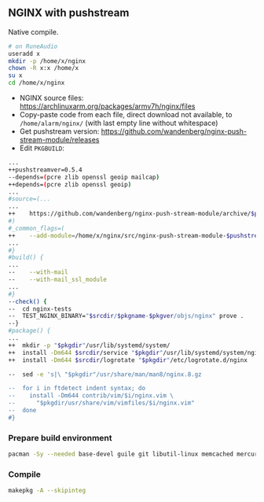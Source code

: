 NGINX with pushstream
---
Native compile.

```sh
# on RuneAudio
useradd x
mkdir -p /home/x/nginx
chown -R x:x /home/x
su x
cd /home/x/nginx
```
- NGINX source files: https://archlinuxarm.org/packages/armv7h/nginx/files
- Copy-paste code from each file, direct download not available, to `/home/alarm/nginx/` (with last empty line without whitespace)
- Get pushstream version: https://github.com/wandenberg/nginx-push-stream-module/releases
- Edit `PKGBUILD`:
```sh
...
++pushstreamver=0.5.4
--depends=(pcre zlib openssl geoip mailcap)
++depends=(pcre zlib openssl geoip)
...
#source=(...
...
++    https://github.com/wandenberg/nginx-push-stream-module/archive/$pushstreamver.tar.gz
#)
#_common_flags=(
++    --add-module=/home/x/nginx/src/nginx-push-stream-module-$pushstreamver
...
#}
#build() {
...
--    --with-mail
--    --with-mail_ssl_module
...
#}
--check() {
--  cd nginx-tests
--  TEST_NGINX_BINARY="$srcdir/$pkgname-$pkgver/objs/nginx" prove .
--}
#package() {
...
++  mkdir -p "$pkgdir"/usr/lib/systemd/system/
++  install -Dm644 $srcdir/service "$pkgdir"/usr/lib/systemd/system/nginx.service
++  install -Dm644 $srcdir/logrotate "$pkgdir"/etc/logrotate.d/nginx

--  sed -e 's|\ "$pkgdir"/usr/share/man/man8/nginx.8.gz

--  for i in ftdetect indent syntax; do
--    install -Dm644 contrib/vim/$i/nginx.vim \
--      "$pkgdir/usr/share/vim/vimfiles/$i/nginx.vim"
--  done
#}
```

### Prepare build environment
```sh
pacman -Sy --needed base-devel guile git libutil-linux memcached mercurial perl-cache-memcached perl-fcgi perl-gd perl-io-socket-ssl
```

### Compile
```sh
makepkg -A --skipinteg
```
